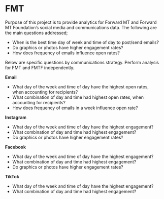 
# FMT

Purpose of this project is to provide analytics for Forward MT and
Forward MT Foundation’s social media and communications data. The
following are the main questions addressed;

-   When is the best time day of week and time of day to post/send
    emails?
-   Do graphics or photos have higher engagement rates?
-   How does frequency of emails influence open rates?

Below are specific questions by communications strategy. Perform
analysis for FMT and FMTF independently.

**Email**

-   What day of the week and time of day have the highest open rates,
    when accounting for recipients?
-   What combination of day and time had highest open rates, when
    accounting for recipients?
-   How does frequency of emails in a week influence open rate?

**Instagram**

-   What day of the week and time of day have the highest engagement?
-   What combination of day and time had highest engagement?
-   Do graphics or photos have higher engagement rates?

**Facebook**

-   What day of the week and time of day have the highest engagement?
-   What combination of day and time had highest engagement?
-   Do graphics or photos have higher engagement rates?

**TikTok**

-   What day of the week and time of day have the highest engagement?
-   What combination of day and time had highest engagement?
